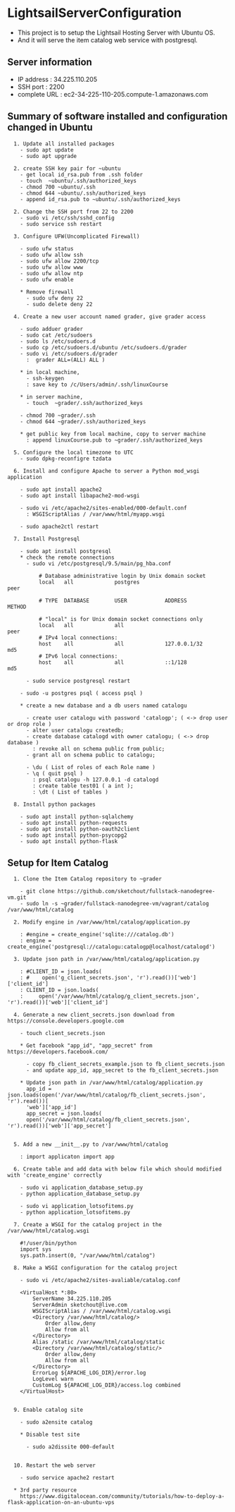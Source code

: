 # LightsailServerConfiguration

  - This project is to setup the Lightsail Hosting Server with Ubuntu OS. 
  - And it will serve the item catalog web service with postgresql.

Server information
------------------

  - IP address : 34.225.110.205
  - SSH port : 2200 
  - complete URL : ec2-34-225-110-205.compute-1.amazonaws.com
  
Summary of software installed and configuration changed in Ubuntu
-----------------------------------------------------------------
  
      1. Update all installed packages
        - sudo apt update
        - sudo apt upgrade

      2. create SSH key pair for ~ubuntu
        - get local id_rsa.pub from .ssh folder
        - touch  ~ubuntu/.ssh/authorized_keys
        - chmod 700 ~ubuntu/.ssh
        - chmod 644 ~ubuntu/.ssh/authorized_keys
        - append id_rsa.pub to ~ubuntu/.ssh/authorized_keys

      2. Change the SSH port from 22 to 2200
        - sudo vi /etc/ssh/sshd_config
        - sudo service ssh restart

      3. Configure UFW(Uncomplicated Firewall)

        - sudo ufw status
        - sudo ufw allow ssh
        - sudo ufw allow 2200/tcp
        - sudo ufw allow www
        - sudo ufw allow ntp
        - sudo ufw enable

        * Remove firewall
          - sudo ufw deny 22
          - sudo delete deny 22

      4. Create a new user account named grader, give grader access
      
        - sudo adduer grader
        - sudo cat /etc/sudoers
        - sudo ls /etc/sudoers.d
        - sudo cp /etc/sudoers.d/ubuntu /etc/sudoers.d/grader
        - sudo vi /etc/sudoers.d/grader 
          :  grader ALL=(ALL) ALL )
          
        * in local machine,  
          - ssh-keygen 
          : save key to /c/Users/admin/.ssh/linuxCourse

        * in server machine, 
          - touch  ~grader/.ssh/authorized_keys
        
        - chmod 700 ~grader/.ssh
        - chmod 644 ~grader/.ssh/authorized_keys
        
        * get public key from local machine, copy to server machine
          : append linuxCourse.pub to ~grader/.ssh/authorized_keys

      5. Configure the local timezone to UTC
        - sudo dpkg-reconfigre tzdata 

      6. Install and configure Apache to server a Python mod_wsgi application

        - sudo apt install apache2
        - sudo apt install libapache2-mod-wsgi
        
        - sudo vi /etc/apache2/sites-enabled/000-default.conf
          : WSGIScriptAlias / /var/www/html/myapp.wsgi
          
        - sudo apache2ctl restart

      7. Install Postgresql
      
        - sudo apt install postgresql
        * check the remote connections 
          - sudo vi /etc/postgresql/9.5/main/pg_hba.conf
          
              # Database administrative login by Unix domain socket
              local   all             postgres                                peer

              # TYPE  DATABASE        USER            ADDRESS                 METHOD

              # "local" is for Unix domain socket connections only
              local   all             all                                     peer
              # IPv4 local connections:
              host    all             all             127.0.0.1/32            md5
              # IPv6 local connections:
              host    all             all             ::1/128                 md5

          - sudo service postgresql restart

        - sudo -u postgres psql ( access psql )
        
        * create a new database and a db users named catalogu
        
          - create user catalogu with password 'catalogp'; ( <-> drop user or drop role )
          - alter user catalogu createdb;
          - create database catalogd with owner catalogu; ( <-> drop database )
            : revoke all on schema public from public;  
          - grant all on schema public to catalogu;

          - \du ( List of roles of each Role name )
          - \q ( quit psql )
            : psql catalogu -h 127.0.0.1 -d catalogd
            : create table test01 ( a int );
            : \dt ( List of tables )
          
      8. Install python packages 
      
        - sudo apt install python-sqlalchemy
        - sudo apt install python-requests
        - sudo apt install python-oauth2client
        - sudo apt install python-psycopg2
        - sudo apt install python-flask

Setup for Item Catalog
--------------------

      1. Clone the Item Catalog repository to ~grader
      
        - git clone https://github.com/sketchout/fullstack-nanodegree-vm.git
        - sudo ln -s ~grader/fullstack-nanodegree-vm/vagrant/catalog /var/www/html/catalog
  
      2. Modify engine in /var/www/html/catalog/application.py
      
        : #engine = create_engine('sqlite:///catalog.db')
        : engine = create_engine('postgresql://catalogu:catalogp@localhost/catalogd')

      3. Update json path in /var/www/html/catalog/application.py
      
        : #CLIENT_ID = json.loads(
        : #    open('g_client_secrets.json', 'r').read())['web']['client_id']
        : CLIENT_ID = json.loads(
        :     open('/var/www/html/catalog/g_client_secrets.json', 'r').read())['web']['client_id']
    
      4. Generate a new client_secrets.json download from https://console.developers.google.com
      
        - touch client_secrets.json
        
        * Get facebook "app_id", "app_secret" from https://developers.facebook.com/
        
          - copy fb_client_secrets_example.json to fb_client_secrets.json
          - and update app_id, app_secret to the fb_client_secrets.json
        
        * Update json path in /var/www/html/catalog/application.py
          app_id = json.loads(open('/var/www/html/catalog/fb_client_secrets.json', 'r').read())[
          'web']['app_id']
          app_secret = json.loads(
          open('/var/www/html/catalog/fb_client_secrets.json', 'r').read())['web']['app_secret']

       
      5. Add a new __init__.py to /var/www/html/catalog
      
        : import applicaton import app
      
      6. Create table and add data with below file which should modified with 'create_engine' correctly
      
        - sudo vi application_database_setup.py
        - python application_database_setup.py
        
        - sudo vi application_lotsofitems.py
        - python application_lotsofitems.py
        
      7. Create a WSGI for the catalog project in the /var/www/html/catalog.wsgi
      
        #!/user/bin/python
        import sys
        sys.path.insert(0, "/var/www/html/catalog")

      8. Make a WSGI configuration for the catalog project
      
        - sudo vi /etc/apache2/sites-avaliable/catalog.conf
        
        <VirtualHost *:80>
            ServerName 34.225.110.205
            ServerAdmin sketchout@live.com
            WSGIScriptAlias / /var/www/html/catalog.wsgi
            <Directory /var/www/html/catalog/>
                Order allow,deny
                Allow from all
            </Directory>
            Alias /static /var/www/html/catalog/static
            <Directory /var/www/html/catalog/static/>
                Order allow,deny
                Allow from all
            </Directory>
            ErrorLog ${APACHE_LOG_DIR}/error.log
            LogLevel warn
            CustomLog ${APACHE_LOG_DIR}/access.log combined
        </VirtualHost>

        
      9. Enable catalog site
      
        - sudo a2ensite catalog
      
        * Disable test site 
        
          - sudo a2dissite 000-default
      
      
      10. Restart the web server
      
        - sudo service apache2 restart
        
      * 3rd party resource
        https://www.digitalocean.com/community/tutorials/how-to-deploy-a-flask-application-on-an-ubuntu-vps
